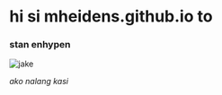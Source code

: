 # hi si mheidens.github.io to
### stan enhypen
![jake](https://encrypted-tbn0.gstatic.com/images?q=tbn:ANd9GcSkQX_LZ497zqO4vybt_4W9f2Qoy6Jli8pIwA&usqp=CAU)

*ako nalang kasi*
